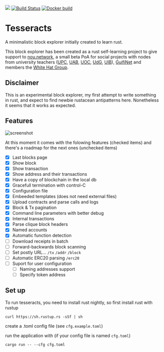 ![](https://www.rust-lang.org/logos/rust-logo-32x32-blk.png)
[![Build Status](https://travis-ci.org/adriamb/tesseracts.svg?branch=master)](https://travis-ci.org/adriamb/tesseracts)
[![Docker build](https://img.shields.io/docker/automated/adriamb/tesseracts.svg?style=flat)](https://cloud.docker.com/repository/docker/adriamb/tesseracts)

# Tesseracts
A minimalistic block explorer initially created to learn rust.

This block explorer has been created as a rust self-learning project to give support to [nou.network](https://nou.network), a small beta PoA for social projects with nodes from university teachers ([UPC](https://www.upc.edu), [UAB](https://www.uab.cat), [UOC](https://www.uoc.edu), [UdG](https://www.udg.edu), [UIB](https://www.uib.es/es)), [GuifiNet](https://guifi.net/en) and members the [White Hat Group](https://giveth.io/#heronav).

## Disclaimer

This is an experimental block explorer, my first attempt to write something in rust, and expect to find newbie rustacean antipatterns here. Nonetheless it seems that it works as expected.

## Features

![screenshot](https://raw.githubusercontent.com/adriamb/tesseracts/master/extra/screenshot.png)

At this moment it comes with the folowing features (checked items) and there's a roadmap for the next ones (unchecked items)

- [X] Last blocks page
- [X] Show block
- [X] Show transaction
- [X] Show address and their transactions
- [X] Have a copy of blockchain in the local db
- [X] Gracefull termination with control-C
- [X] Configuration file
- [X] Embeeded templates (does not need external files)
- [X] Upload contracts and parse calls and logs
- [X] Block & Tx pagination
- [X] Command line parameters with better debug 
- [X] Internal transactions
- [X] Parse clique block headers
- [X] Named accounts
- [X] Automatic function detection
- [ ] Download receipts in batch
- [ ] Forward-backwards block scanning 
- [ ] Set postly URL... `/tx` `/addr` `/block`
- [ ] Automatic ERC20 parsing `/erc20`
- [ ] Suport for user configuration
  - [ ] Naming addresses support
  - [ ] Specify token address

## Set up

To run tesseracts, you need to install rust nightly, so first install rust with rustup 

`curl https://sh.rustup.rs -sSf | sh` 

create a .toml config file (see `cfg.example.toml`)

run the application with (if your config file is named `cfg.toml`)

`cargo run -- --cfg cfg.toml`
